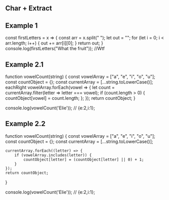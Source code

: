 ## Char + Extract 
## Example 1
const firstLetters = x => {
  const arr = x.split(" ");
  let out = "";
  for (let i = 0; i < arr.length; i++) {
    out += arr[i][0];
  }
  return out;
}
console.log(firstLetters("What the fruit"));
//Wtf

## Example 2.1 
function vowelCount(string) {
    const vowelArray = ["a", "e", "i", "o", "u"];
    const countObject = {};
    const currentArray = [...string.toLowerCase()];
eachRight 
    vowelArray.forEach(vowel => {
        let count = currentArray.filter(letter => letter === vowel);
        if (count.length > 0) {
            countObject[vowel] = count.length;
        };
    });
    return countObject;
}

console.log(vowelCount('Elie')); // {e:2,i:1};

## Example 2.2 
function vowelCount(string) {
    const vowelArray = ["a", "e", "i", "o", "u"];
    const countObject = {};
    const currentArray = [...string.toLowerCase()];

    currentArray.forEach((letter) => {
        if (vowelArray.includes(letter)) {
            countObject[letter] = (countObject[letter] || 0) + 1;
        }
    });
    return countObject;
}

console.log(vowelCount('Elie')); // {e:2,i:1};



